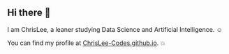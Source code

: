 ## Hi there 👋

<!--
**ChrisLee-Codes/ChrisLee-Codes** is a ✨ _special_ ✨ repository because its `README.md` (this file) appears on your GitHub profile.

Here are some ideas to get you started:

- 🔭 I’m currently working on ...
- 🌱 I’m currently learning ...
- 👯 I’m looking to collaborate on ...
- 🤔 I’m looking for help with ...
- 💬 Ask me about ...
- 📫 How to reach me: ...
- 😄 Pronouns: ...
- ⚡ Fun fact: ...
-->



I am ChrisLee, a leaner studying Data Science and Artificial Intelligence. ☺️

You can find my profile at [ChrisLee-Codes.github.io](https://chrislee-codes.github.io/). 💥
